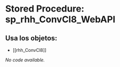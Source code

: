# Stored Procedure: sp_rhh_ConvCl8_WebAPI

## Usa los objetos:
- [[rhh_ConvCl8]]

*No code available.*
